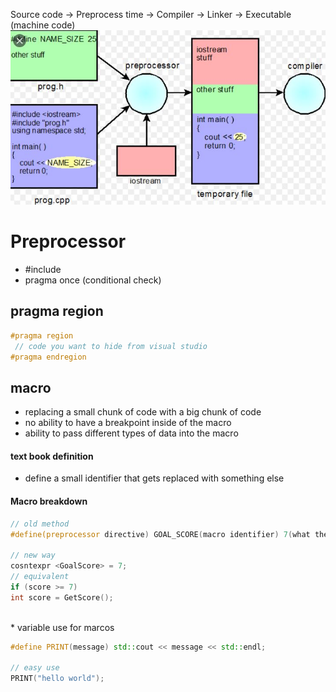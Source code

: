 Source code -> Preprocess time -> Compiler -> Linker -> Executable (machine code)
<br/>
<img src="../assets/pre_pressors_info/pre_processor_rundown_image.jpg" style="height:30px, width:45px"/>
<br/>

# Preprocessor

* #include
* pragma once (conditional check)

## pragma region

```c++
#pragma region
 // code you want to hide from visual studio
#pragma endregion
```

## macro
* replacing a small chunk of code with a big chunk of code
* no ability to have a breakpoint inside of the macro
* ability to pass different types of data into the macro


#### text book definition
* define a small identifier that gets replaced with something else

#### Macro breakdown
```c++
// old method 
#define(preprocessor directive) GOAL_SCORE(macro identifier) 7(what the macro gets replaced with)

// new way
cosntexpr <GoalScore> = 7;
// equivalent
if (score >= 7)
int score = GetScore();
```
<br/>
* variable use for marcos

```c++
#define PRINT(message) std::cout << message << std::endl;

// easy use
PRINT("hello world");
```